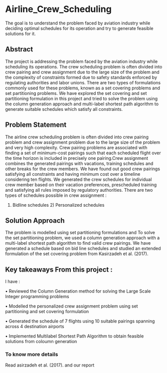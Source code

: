 # Airline_Crew_Scheduling
The goal is to understand the problem faced by aviation industry while deciding optimal schedules for its operation and try to generate feasible solutions for it.
## Abstract

The project is addressing the problem faced by the aviation industry while scheduling its operations. The crew scheduling problem is often divided into crew pairing and crew assignment due to the large size of the problem and the complexity of constraints formed due to safety standards enforced by regulating authorities and labor unions. There are two types of formulations commonly used for these problems, known as a set covering problems and set partitioning problems. We have explored the set covering and set partitioning formulation in this project and tried to solve the problem using the column generation approach and multi-label shortest path algorithm to generate suitable schedules which 
satisfy all constraints.

## Problem Statement
The airline crew scheduling problem is often divided into crew pairing problem and crew assignment problem due to the large size of the problem and very high complexity. Crew pairing problems are associated with finding a set of minimum-cost pairings such that each scheduled flight over the time horizon is included in precisely one pairing.Crew assignment combines the generated pairings with vacations, training schedules and other breaks for the crew members. We have found out good crew pairings satisfying all constraints and having minimum cost over a timeline considering ten flights. We generated the crew schedules for individual crew member based on their vacation preferences, prescheduled training and satisfying all rules imposed by regulatory authorities. There are two types of schedules possible in crew assignment : 
1) Bidline schedules 2) Personalized schedules

## Solution Approach
The problem is modelled using set partitioning formulations and To solve the set partitioning problem, we used a column generation approach with a multi-label shortest path algorithm to find valid crew pairings. We have generated a schedule based on bid line schedules and studied an extended formulation of the set covering problem from Kasirzadeh et al. (2017).

## Key takeaways From this project :
I have :

• Reviewed the Column Generation method for solving  the Large Scale Integer programming problems

• Modelled the personalized crew assignment problem using set partitioning and set covering formulation

• Generated the schedule of 7 flights using 10 suitable pairings spanning across 4 destination airports

• Implemented Multilabel Shortest Path Algorithm to obtain feasible solutions from coloumn generation

### To know more details 
Read asirzadeh et al. (2017). and our report <href src="https://github.com/sandesh-30/Airline_Crew_Scheduling/blob/main/Air_line_Scheduling.pdf">
